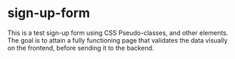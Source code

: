 # sign-up-form
This is a test sign-up form using CSS Pseudo-classes, and other elements. The goal is to attain a fully functioning page that validates the data visually on the frontend, before sending it to the backend. 
